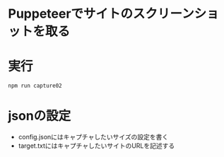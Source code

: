 # Puppeteerでサイトのスクリーンショットを取る

# 実行
```
npm run capture02
```

# jsonの設定
* config.jsonにはキャプチャしたいサイズの設定を書く
* target.txtにはキャプチャしたいサイトのURLを記述する